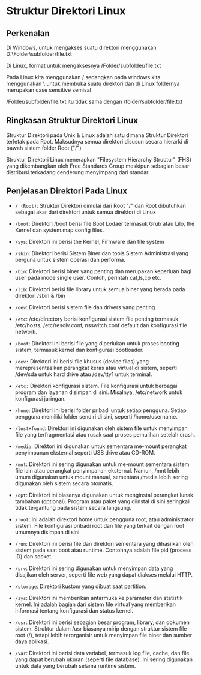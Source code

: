 # Struktur Direktori Linux


## Perkenalan 

Di Windows, untuk mengakses suatu direktori menggunakan 
D:\Folder\subfolder\file.txt

Di Linux, format untuk mengaksesnya
/Folder/subfolder/file.txt

Pada Linux kita menggunakan / sedangkan pada windows kita menggunakan \ untuk membuka suatu direktori dan di Linux foldernya merupakan case sensitive semisal

/Folder/subfolder/file.txt itu tidak sama dengan /folder/subfolder/file.txt


## Ringkasan Struktur Direktori Linux

Struktur Direktori pada Unix & Linux adalah satu dimana Struktur Direktori terletak pada Root. Maksudnya semua direktori disusun secara hierarki di bawah sistem folder Root ("/")


Struktur Direktori Linux menerapkan "Filesystem Hierarchy Structur" (FHS) yang dikembangkan oleh Free Standards Group meskipun sebagian besar distribusi terkadang cenderung menyimpang dari standar.

## Penjelasan Direktori Pada Linux

- `/ (Root)`: Struktur Direktori dimulai dari Root "/" dan Root dibutuhkan sebagai akar dari direktori untuk semua direktori di Linux

- `/boot`: Direktori /boot berisi file Boot Lodaer termasuk Grub atau Lilo, the Kernel dan system.map config files.

- `/sys`: Direktori ini berisi the Kernel, Firmware dan file system

- `/sbin`: Direktori berisi Sistem Biner dan tools Sistem Administrasi yang berguna untuk sistem operasi dan performa.

- `/bin`: Direktori berisi biner yang penting dan merupakan keperluan bagi user pada mode single user. Contoh, perintah cat,ls,cp etc.

- `/lib`: Direktori berisi file library untuk semua biner yang berada pada direktori /sbin & /bin

- `/dev`: Direktori berisi sistem file dan drivers yang penting

- `/etc`: /etc/directory berisi konfigurasi sistem file penting termasuk /etc/hosts, /etc/resolv.conf, nsswitch.conf default dan konfigurasi file network.

- `/boot`: Direktori ini berisi file yang diperlukan untuk proses booting sistem, termasuk kernel dan konfigurasi bootloader.

- `/dev:` Direktori ini berisi file khusus (device files) yang merepresentasikan perangkat keras atau virtual di sistem, seperti /dev/sda untuk hard drive atau /dev/tty1 untuk terminal.

- `/etc:` Direktori konfigurasi sistem. File konfigurasi untuk berbagai program dan layanan disimpan di sini. Misalnya, /etc/network untuk konfigurasi jaringan.

- `/home`: Direktori ini berisi folder pribadi untuk setiap pengguna. Setiap pengguna memiliki folder sendiri di sini, seperti /home/username.

- `/lost+found`: Direktori ini digunakan oleh sistem file untuk menyimpan file yang terfragmentasi atau rusak saat proses pemulihan setelah crash.

- `/media`: Direktori ini digunakan untuk sementara me-mount perangkat penyimpanan eksternal seperti USB drive atau CD-ROM.

- `/mnt`: Direktori ini sering digunakan untuk me-mount sementara sistem file lain atau perangkat penyimpanan eksternal. Namun, /mnt lebih umum digunakan untuk mount manual, sementara /media lebih sering digunakan oleh sistem secara otomatis.

- `/opt`: Direktori ini biasanya digunakan untuk menginstal perangkat lunak tambahan (optional). Program atau paket yang diinstal di sini seringkali tidak tergantung pada sistem secara langsung.

- `/root`: Ini adalah direktori home untuk pengguna root, atau administrator sistem. File konfigurasi pribadi root dan file yang terkait dengan root umumnya disimpan di sini.

- `/run`: Direktori ini berisi file dan direktori sementara yang dihasilkan oleh sistem pada saat boot atau runtime. Contohnya adalah file pid (process ID) dan socket.

- `/srv`: Direktori ini sering digunakan untuk menyimpan data yang disajikan oleh server, seperti file web yang dapat diakses melalui HTTP.

- `/storage`: Direktori kustom yang dibuat saat partition.

- `/sys`: Direktori ini memberikan antarmuka ke parameter dan statistik kernel. Ini adalah bagian dari sistem file virtual yang memberikan informasi tentang konfigurasi dan status kernel.

- `/usr`: Direktori ini berisi sebagian besar program, library, dan dokumen sistem. Struktur dalam /usr biasanya mirip dengan struktur sistem file root (/), tetapi lebih terorganisir untuk menyimpan file biner dan sumber daya aplikasi.

- `/var`: Direktori ini berisi data variabel, termasuk log file, cache, dan file yang dapat berubah ukuran (seperti file database). Ini sering digunakan untuk data yang berubah selama runtime sistem.
